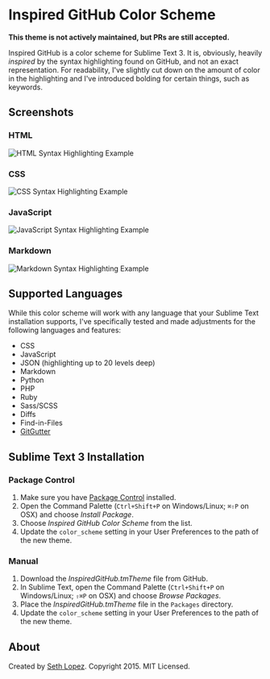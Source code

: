# Inspired GitHub Color Scheme

**This theme is not actively maintained, but PRs are still accepted.**

Inspired GitHub is a color scheme for Sublime Text 3. It is, obviously, heavily _inspired_ by the syntax highlighting found on GitHub, and not an exact representation. For readability, I've slightly cut down on the amount of color in the highlighting and I've introduced bolding for certain things, such as keywords.

## Screenshots

### HTML

![HTML Syntax Highlighting Example](https://raw.githubusercontent.com/sethlopezme/InspiredGitHub.tmtheme/master/previews/InspiredGitHub-html.png)

### CSS

![CSS Syntax Highlighting Example](https://raw.githubusercontent.com/sethlopezme/InspiredGitHub.tmtheme/master/previews/InspiredGitHub-css.png)

### JavaScript

![JavaScript Syntax Highlighting Example](https://raw.githubusercontent.com/sethlopezme/InspiredGitHub.tmtheme/master/previews/InspiredGitHub-javascript.png)

### Markdown

![Markdown Syntax Highlighting Example](https://raw.githubusercontent.com/sethlopezme/InspiredGitHub.tmtheme/master/previews/InspiredGitHub-markdown.png)

## Supported Languages

While this color scheme will work with any language that your Sublime Text installation supports, I've specifically tested and made adjustments for the following languages and features:

- CSS
- JavaScript
- JSON (highlighting up to 20 levels deep)
- Markdown
- Python
- PHP
- Ruby
- Sass/SCSS
- Diffs
- Find-in-Files
- [GitGutter](https://packagecontrol.io/packages/GitGutter)


## Sublime Text 3 Installation

### Package Control

1. Make sure you have [Package Control](https://packagecontrol.io/installation) installed.
1. Open the Command Palette (`Ctrl+Shift+P` on Windows/Linux; `⌘⇧P` on OSX) and choose _Install Package_.
1. Choose _Inspired GitHub Color Scheme_ from the list.
1. Update the `color_scheme` setting in your User Preferences to the path of the new theme.

### Manual

1. Download the _InspiredGitHub.tmTheme_ file from GitHub.
1. In Sublime Text, open the Command Palette (`Ctrl+Shift+P` on Windows/Linux; `⇧⌘P` on OSX) and choose _Browse Packages_.
1. Place the _InspiredGitHub.tmTheme_ file in the `Packages` directory.
1. Update the `color_scheme` setting in your User Preferences to the path of the new theme.

## About

Created by [Seth Lopez](http://sethlopez.me). Copyright 2015. MIT Licensed.

